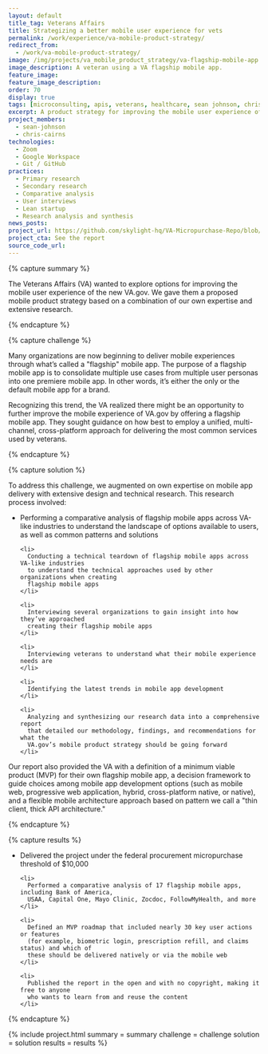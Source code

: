 ```yaml
---
layout: default
title_tag: Veterans Affairs
title: Strategizing a better mobile user experience for vets
permalink: /work/experience/va-mobile-product-strategy/
redirect_from:
  - /work/va-mobile-product-strategy/
image: /img/projects/va_mobile_product_strategy/va-flagship-mobile-app.svg
image_description: A veteran using a VA flagship mobile app.
feature_image:
feature_image_description:
order: 70
display: true
tags: [microconsulting, apis, veterans, healthcare, sean johnson, chris cairns]
excerpt: A product strategy for improving the mobile user experience of VA.gov.
project_members:
  - sean-johnson
  - chris-cairns
technologies:
  - Zoom
  - Google Workspace
  - Git / GitHub
practices:
  - Primary research
  - Secondary research
  - Comparative analysis
  - User interviews
  - Lean startup
  - Research analysis and synthesis
news_posts:
project_url: https://github.com/skylight-hq/VA-Micropurchase-Repo/blob/master/2018-13-2018_VA%20Flagship_Mobile_Application/Deliverables/Skylight%20Digital%20LLC/va_flagship_mobile_application_analysis_summary.md
project_cta: See the report
source_code_url:
---
```


{% capture summary %}
  <p>
    The Veterans Affairs (VA) wanted to explore options for improving the mobile user
    experience of the new VA.gov. We gave them a proposed mobile product strategy
    based on a combination of our own expertise and extensive research.
  </p>
{% endcapture %}

{% capture challenge %}
  <p>
    Many organizations are now beginning to deliver mobile experiences through what’s
    called a "flagship" mobile app. The purpose of a flagship mobile app is to consolidate
    multiple use cases from multiple user personas into one premiere mobile app.
    In other words, it’s either the only or the default mobile app for a brand.
  </p>

  <p>
    Recognizing this trend, the VA realized there might be an opportunity to further
    improve the mobile experience of VA.gov by offering a flagship mobile app. They
    sought guidance on how best to employ a unified, multi-channel, cross-platform
    approach for delivering the most common services used by veterans.
  </p>
{% endcapture %}

{% capture solution %}
  <p>
    To address this challenge, we augmented on own expertise on mobile app delivery
    with extensive design and technical research. This research process involved:
  </p>

  <ul>
    <li>
      Performing a comparative analysis of flagship mobile apps across VA-like
      industries to understand the landscape of options available to users, as well as
      common patterns and solutions
    </li>

    <li>
      Conducting a technical teardown of flagship mobile apps across VA-like industries
      to understand the technical approaches used by other organizations when creating
      flagship mobile apps
    </li>

    <li>
      Interviewing several organizations to gain insight into how they’ve approached
      creating their flagship mobile apps
    </li>

    <li>
      Interviewing veterans to understand what their mobile experience needs are
    </li>

    <li>
      Identifying the latest trends in mobile app development
    </li>

    <li>
      Analyzing and synthesizing our research data into a comprehensive report
      that detailed our methodology, findings, and recommendations for what the
      VA.gov’s mobile product strategy should be going forward
    </li>
  </ul>

  <p>
    Our report also provided the VA with a definition of a minimum viable product
    (MVP) for their own flagship mobile app, a decision framework to guide choices
    among mobile app development options (such as mobile web, progressive web application,
    hybrid, cross-platform native, or native), and a flexible mobile architecture approach
    based on pattern we call a "thin client, thick API architecture."
  </p>
{% endcapture %}

{% capture results %}
  <ul>
    <li>
      Delivered the project under the federal procurement micropurchase threshold of $10,000
    </li>

    <li>
      Performed a comparative analysis of 17 flagship mobile apps, including Bank of America,
      USAA, Capital One, Mayo Clinic, Zocdoc, FollowMyHealth, and more
    </li>

    <li>
      Defined an MVP roadmap that included nearly 30 key user actions or features
      (for example, biometric login, prescription refill, and claims status) and which of
      these should be delivered natively or via the mobile web
    </li>

    <li>
      Published the report in the open and with no copyright, making it free to anyone
      who wants to learn from and reuse the content
    </li>
  </ul>
{% endcapture %}

{% include project.html
  summary = summary
  challenge = challenge
  solution = solution
  results = results
%}

